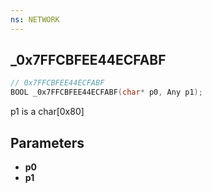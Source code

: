 ```yaml
---
ns: NETWORK
---
```

## _0x7FFCBFEE44ECFABF

```c
// 0x7FFCBFEE44ECFABF
BOOL _0x7FFCBFEE44ECFABF(char* p0, Any p1);
```

p1 is a char[0x80]

## Parameters
* **p0**
* **p1**

